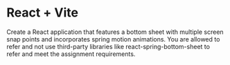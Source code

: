 # React + Vite

Create a React application that features a bottom sheet with multiple screen 
snap points and incorporates spring motion animations. You are allowed to refer and not use third-party libraries like react-spring-bottom-sheet to refer and meet the assignment requirements.
